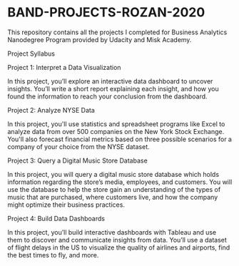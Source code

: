 # BAND-PROJECTS-ROZAN-2020



This repository contains all the projects I completed for Business Analytics Nanodegree Program provided by Udacity and Misk Academy.

Project Syllabus




Project 1: Interpret a Data Visualization 

In this project, you’ll explore an interactive data dashboard to uncover insights. 
You’ll write a short report explaining each insight, and how you found the information to reach your conclusion from the dashboard.



Project 2: Analyze NYSE Data 

In this project, you'll use statistics and spreadsheet programs like Excel to analyze data from over 500 companies on the New York Stock Exchange. 
You'll also forecast financial metrics based on three possible scenarios for a company of your choice from the NYSE dataset.



Project 3: Query a Digital Music Store Database 

In this project, you will query a digital music store database which holds information regarding the store’s media, employees, and customers. 
You will use the database to help the store gain an understanding of the types of music that are purchased, where customers live, and how the company might optimize their business practices.



Project 4: Build Data Dashboards

In this project, you’ll build interactive dashboards with Tableau and use them to discover and communicate insights from data. 
You’ll use a dataset of flight delays in the US to visualize the quality of airlines and airports, find the best times to fly, and more.
